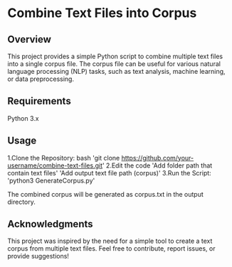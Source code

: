 # Combine Text Files into Corpus

## Overview
This project provides a simple Python script to combine multiple text files into a single corpus file. The corpus file can be useful for various natural language processing (NLP) tasks, such as text analysis, machine learning, or data preprocessing.

## Requirements
Python 3.x

## Usage
1.Clone the Repository:
  bash
  'git clone https://github.com/your-username/combine-text-files.git'
2.Edit the code
  'Add folder path that contain text files'
  'Add output text file path (corpus)'
3.Run the Script:
  'python3 GenerateCorpus.py'
  
The combined corpus will be generated as corpus.txt in the output directory.

## Acknowledgments
This project was inspired by the need for a simple tool to create a text corpus from multiple text files.
Feel free to contribute, report issues, or provide suggestions!

